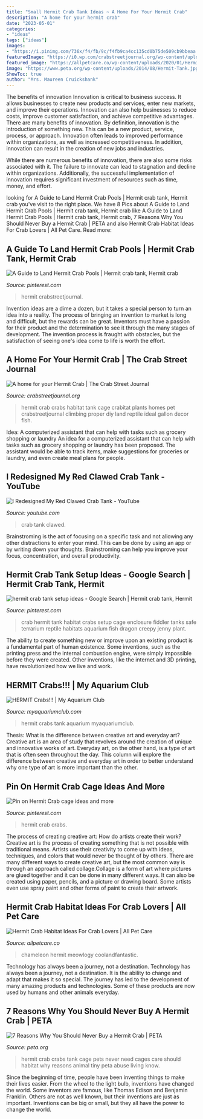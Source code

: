 ```yaml
---
title: "Small Hermit Crab Tank Ideas ~ A Home For Your Hermit Crab"
description: "A home for your hermit crab"
date: "2023-05-01"
categories:
- "ideas"
tags: ["ideas"]
images:
- "https://i.pinimg.com/736x/f4/fb/9c/f4fb9ca4cc135cd0b75de509cb9bbeaa.jpg"
featuredImage: "https://i0.wp.com/crabstreetjournal.org/wp-content/uploads/2012/09/housing_006.jpg"
featured_image: "https://allpetcare.co/wp-content/uploads/2020/01/Hermit-Crab-Habitat-Ideas-30.jpg"
image: "https://www.peta.org/wp-content/uploads/2014/08/Hermit-Tank.jpg"
ShowToc: true
author: "Mrs. Maureen Cruickshank"
---
```



The benefits of innovation
Innovation is critical to business success. It allows businesses to create new products and services, enter new markets, and improve their operations. Innovation can also help businesses to reduce costs, improve customer satisfaction, and achieve competitive advantages.
There are many benefits of innovation. By definition, innovation is the introduction of something new. This can be a new product, service, process, or approach. Innovation often leads to improved performance within organizations, as well as increased competitiveness. In addition, innovation can result in the creation of new jobs and industries.

While there are numerous benefits of innovation, there are also some risks associated with it. The failure to innovate can lead to stagnation and decline within organizations. Additionally, the successful implementation of innovation requires significant investment of resources such as time, money, and effort.

	

		
looking for A Guide to Land Hermit Crab Pools | Hermit crab tank, Hermit crab you've visit to the right place. We have 8 Pics about A Guide to Land Hermit Crab Pools | Hermit crab tank, Hermit crab like A Guide to Land Hermit Crab Pools | Hermit crab tank, Hermit crab, 7 Reasons Why You Should Never Buy a Hermit Crab | PETA and also Hermit Crab Habitat Ideas For Crab Lovers | All Pet Care. Read more:
		
    
## A Guide To Land Hermit Crab Pools | Hermit Crab Tank, Hermit Crab

<img loading=lazy src="https://i.pinimg.com/736x/f4/fb/9c/f4fb9ca4cc135cd0b75de509cb9bbeaa.jpg" onerror="this.onerror=null;this.src='https://tse3.mm.bing.net/th?id=OIP.XnQHAzH0Ogd8XN9YXB41rwHaJ3&amp;pid=15.1';" alt="A Guide to Land Hermit Crab Pools | Hermit crab tank, Hermit crab">

_Source: pinterest.com_

>hermit crabstreetjournal. 

	

Invention ideas are a dime a dozen, but it takes a special person to turn an idea into a reality. The process of bringing an invention to market is long and difficult, but the rewards can be great. Inventors must have a passion for their product and the determination to see it through the many stages of development. The invention process is fraught with obstacles, but the satisfaction of seeing one's idea come to life is worth the effort.

    
## A Home For Your Hermit Crab | The Crab Street Journal

<img loading=lazy src="https://i0.wp.com/crabstreetjournal.org/wp-content/uploads/2012/09/housing_006.jpg" onerror="this.onerror=null;this.src='https://tse3.mm.bing.net/th?id=OIP.wR0gaR2MpsOtn5NUOhSIggAAAA&amp;pid=15.1';" alt="A home for your Hermit Crab | The Crab Street Journal">

_Source: crabstreetjournal.org_

>hermit crab crabs habitat tank cage crabitat plants homes pet crabstreetjournal climbing proper diy land reptile ideal gallon decor fish. 

	

Idea: A computerized assistant that can help with tasks such as grocery shopping or laundry
An idea for a computerized assistant that can help with tasks such as grocery shopping or laundry has been proposed. The assistant would be able to track items, make suggestions for groceries or laundry, and even create meal plans for people.

    
## I Redesigned My Red Clawed Crab Tank - YouTube

<img loading=lazy src="https://i.ytimg.com/vi/NIR51kTsyl0/maxresdefault.jpg" onerror="this.onerror=null;this.src='https://tse4.mm.bing.net/th?id=OIP.Cphb-D2X2Thi_v20o2jqPQHaEK&amp;pid=15.1';" alt="I Redesigned My Red Clawed Crab Tank - YouTube">

_Source: youtube.com_

>crab tank clawed. 

	

Brainstroming is the act of focusing on a specific task and not allowing any other distractions to enter your mind. This can be done by using an app or by writing down your thoughts. Brainstroming can help you improve your focus, concentration, and overall productivity.

    
## Hermit Crab Tank Setup Ideas - Google Search | Hermit Crab Tank, Hermit

<img loading=lazy src="https://i.pinimg.com/originals/37/83/42/378342fdea1a74f684a599b135287196.jpg" onerror="this.onerror=null;this.src='https://tse3.mm.bing.net/th?id=OIP.1Bv2lzST2GKntcW15iX2rwHaFj&amp;pid=15.1';" alt="hermit crab tank setup ideas - Google Search | Hermit crab tank, Hermit">

_Source: pinterest.com_

>crab hermit tank habitat crabs setup cage enclosure fiddler tanks safe terrarium reptile habitats aquarium fish dragon creepy jenny plant. 

	

The ability to create something new or improve upon an existing product is a fundamental part of human existence. Some inventions, such as the printing press and the internal combustion engine, were simply impossible before they were created. Other inventions, like the internet and 3D printing, have revolutionized how we live and work.

    
## HERMIT Crabs!!! | My Aquarium Club

<img loading=lazy src="https://dlgdxii3fgupk.cloudfront.net/myaquariumclub.com/images/fbfiles/images/SANY0022_v_1401704260.JPG" onerror="this.onerror=null;this.src='https://tse4.mm.bing.net/th?id=OIP.bAXlZouQTLtBcxt4_hEOXgHaFj&amp;pid=15.1';" alt="HERMIT Crabs!!! | My Aquarium Club">

_Source: myaquariumclub.com_

>hermit crabs tank aquarium myaquariumclub. 

	

Thesis: What is the difference between creative art and everyday art?
Creative art is an area of study that revolves around the creation of unique and innovative works of art. Everyday art, on the other hand, is a type of art that is often seen throughout the day. This column will explore the difference between creative and everyday art in order to better understand why one type of art is more important than the other.

    
## Pin On Hermit Crab Cage Ideas And More

<img loading=lazy src="https://i.pinimg.com/736x/31/9e/cd/319ecd9fd972ac9f789ab4ba6e984695.jpg" onerror="this.onerror=null;this.src='https://tse4.mm.bing.net/th?id=OIP.2g0LW-XefouMhn4_bordOgHaJ3&amp;pid=15.1';" alt="Pin on Hermit Crab cage ideas and more">

_Source: pinterest.com_

>hermit crab crabs. 

	

The process of creating creative art: How do artists create their work?
Creative art is the process of creating something that is not possible with traditional means. Artists use their creativity to come up with ideas, techniques, and colors that would never be thought of by others. There are many different ways to create creative art, but the most common way is through an approach called collage.Collage is a form of art where pictures are glued together and it can be done in many different ways. It can also be created using paper, pencils, and a picture or drawing board. Some artists even use spray paint and other forms of paint to create their artwork.

    
## Hermit Crab Habitat Ideas For Crab Lovers | All Pet Care

<img loading=lazy src="https://allpetcare.co/wp-content/uploads/2020/01/Hermit-Crab-Habitat-Ideas-30.jpg" onerror="this.onerror=null;this.src='https://tse3.mm.bing.net/th?id=OIP.xuxTqAj8oCPE-RYtS4vFxwHaEi&amp;pid=15.1';" alt="Hermit Crab Habitat Ideas For Crab Lovers | All Pet Care">

_Source: allpetcare.co_

>chameleon hermit meowlogy coolandfantastic. 

	

Technology has always been a journey, not a destination.
Technology has always been a journey, not a destination. It is the ability to change and adapt that makes it so special. The journey has led to the development of many amazing products and technologies. Some of these products are now used by humans and other animals everyday.

    
## 7 Reasons Why You Should Never Buy A Hermit Crab | PETA

<img loading=lazy src="https://www.peta.org/wp-content/uploads/2014/08/Hermit-Tank.jpg" onerror="this.onerror=null;this.src='https://tse1.mm.bing.net/th?id=OIP.OdXS-Sb3tCUa-UN9SoYSfQHaFk&amp;pid=15.1';" alt="7 Reasons Why You Should Never Buy a Hermit Crab | PETA">

_Source: peta.org_

>hermit crab crabs tank cage pets never need cages care should habitat why reasons animal tiny peta abuse living know. 

	

Since the beginning of time, people have been inventing things to make their lives easier. From the wheel to the light bulb, inventions have changed the world. Some inventors are famous, like Thomas Edison and Benjamin Franklin. Others are not as well known, but their inventions are just as important. Inventions can be big or small, but they all have the power to change the world.

